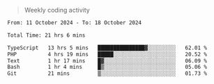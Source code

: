 > Weekly coding activity
<!--START_SECTION:waka-->

```txt
From: 11 October 2024 - To: 18 October 2024

Total Time: 21 hrs 6 mins

TypeScript   13 hrs 5 mins   ███████████████▓░░░░░░░░░   62.01 %
PHP          4 hrs 19 mins   █████░░░░░░░░░░░░░░░░░░░░   20.52 %
Text         1 hr 17 mins    █▓░░░░░░░░░░░░░░░░░░░░░░░   06.09 %
Bash         1 hr 4 mins     █▒░░░░░░░░░░░░░░░░░░░░░░░   05.06 %
Git          21 mins         ▒░░░░░░░░░░░░░░░░░░░░░░░░   01.73 %
```

<!--END_SECTION:waka-->
